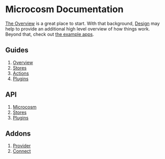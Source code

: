 # Microcosm Documentation

[The Overview](docs/guides/01-overview.md) is a great place to
start. With that background, [Design](docs/design.md) may help to
provide an additional high level overview of how things work. Beyond
that, check out [the example apps](examples).

## Guides

1. [Overview](guides/01-overview.md)
2. [Stores](guides/02-stores.md)
3. [Actions](guides/03-actions.md)
4. [Plugins](guides/04-plugins.md)

## API

1. [Microcosm](api/microcosm.md)
3. [Stores](api/stores.md)
4. [Plugins](api/plugins.md)

## Addons

1. [Provider](api/provider.md)
2. [Connect](api/connect.md)
